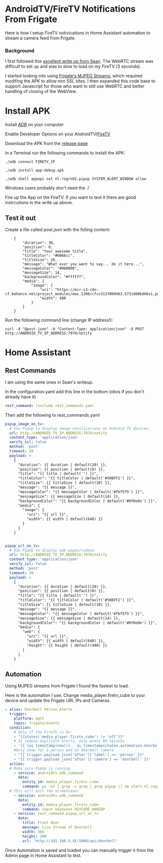 # AndroidTV/FireTV Notifications From Frigate

Here is how I setup FireTV notivications in Home Assistant automation to stream a camera feed from Frigate.


### Background
I first followed this [excellent write up from Sean](https://seanblanchfield.com/2022/03/realtime-pip-cameras-on-tv-with-home-assistant). The WebRTC stream was difficult to set up and was to slow to load on my FireTV (3 seconds).

I started looking into using [Frigate's MJPEG Streams](https://docs.frigate.video/integrations/api/#get-apicamera_name), which required modifing the APK to allow non SSL sites. I then expanded this code base to support Javascript for those who want to still use WebRTC and better handling of closing of the WebView.

# Install APK

Install [ADB](https://www.xda-developers.com/install-adb-windows-macos-linux/#adbsetup) on your computer

Enable Developer Options on your AndroidTV/[FireTV](https://www.xda-developers.com/how-to-access-developer-options-amazon-fire-tv/)

Download the APK from the [release page](https://github.com/desertblade/PiPup/releases)

In a Terminal run the following commands to install the APK:

``` terminal
./adb connect FIRETV_IP

./adb install app-debug.apk

./adb shell appops set nl.rogro82.pipup SYSTEM_ALERT_WINDOW allow
```

Windows users probably don't need the ./

Fire up the App on the FireTV. If you want to test it there are good instrcutions in the write up above.

## Test it out

Create a file called post.json with the folling content:

```
	{
	    "duration": 30,
	    "position": 0,
	    "title": "Your awesome title",
	    "titleColor": "#0066cc",
	    "titleSize": 20,
	    "message": "What ever you want to say... do it here...",
	    "messageColor": "#000000",
	    "messageSize": 14,
	    "backgroundColor": "#ffffff",
	    "media": { 
	        "image": {
	            "uri": "https://mir-s3-cdn-cf.behance.net/project_modules/max_1200/cfcc3137009463.5731d08bd66a1.png", 
	            "width": 480
	        }
	    }
	}
```

Run the following command line (change IP address!):

```
curl -d "@post.json" -H "Content-Type: application/json" -X POST http://ANDROID_TV_IP_ADDRESS:7979/notify
```

# Home Assistant 

## Rest Commands
I am using the same ones in Sean's writeup. 

In the configuration.yaml add this line in the bottom (obvs if you don't already have it)

``` yaml
rest_command: !include rest_commands.yaml
```

Then add the following to rest_commands.yaml
``` yaml
pipup_image_on_tv:
  # Use Pipup to display image notifications on Android TV devices.
  url: http://ANDROID_TV_IP_ADDRESS:7979/notify
  content_type: 'application/json'
  verify_ssl: false
  method: 'post'
  timeout: 20
  payload: >
    {
      "duration": {{ duration | default(20) }},
      "position": {{ position | default(0) }},
      "title": "{{ title | default('') }}",
      "titleColor": "{{ titleColor | default('#50BFF2') }}",
      "titleSize": {{ titleSize | default(10) }},
      "message": "{{ message }}",
      "messageColor": "{{ messageColor | default('#fbf5f5') }}",
      "messageSize": {{ messageSize | default(14) }},
      "backgroundColor": "{{ backgroundColor | default('#0f0e0e') }}",
      "media": { 
        "image": {
          "uri": "{{ url }}",
          "width": {{ width | default(640) }}
        }
      }
    }


pipup_url_on_tv:
  # Use PipUp to display web pages/videos
  url: http://ANDROID_TV_IP_ADDRESS:7979/notify
  content_type: 'application/json'
  verify_ssl: false
  method: 'post'
  timeout: 20
  payload: >
    {
      "duration": {{ duration | default(20) }},
      "position": {{ position | default(0) }},
      "title": "{{ title | default('') }}",
      "titleColor": "{{ titleColor | default('#50BFF2') }}",
      "titleSize": {{ titleSize | default(10) }},
      "message": "{{ message }}",
      "messageColor": "{{ messageColor | default('#fbf5f5') }}",
      "messageSize": {{ messageSize | default(14) }},
      "backgroundColor": "{{ backgroundColor | default('#0f0e0e') }}",
      "media": { 
        "web": {
          "uri": "{{ url }}", 
          "width": {{ width | default(640) }},
          "height": {{ height | default(480) }}
        }
      }
    }
```

## Automation

Using MJPEG streams from Frigate I found the fastest to load.

Here is the automation I use. Change media_player.firetv_cube to your device and update the Frigate URL IPs and Cameras.

``` yaml
- alias: Doorbell Person Alerts
  trigger:
    platform: mqtt
    topic: frigate/events
  condition:
    # Only if the FireTV is On
    - "{{states('media_player.firetv_cube') != 'off'}}"
    # To reduce duplicate alerts, only every 60 seconds
    - '{{ (as_timestamp(now()) - as_timestamp(states.automation.doorbell_person_alerts.attributes.last_triggered, 0 ) | int > 60)}}'
    #Only show for a person and on doorbell camera
    - "{{ trigger.payload_json['after']['label'] == 'person' }}"
    - "{{ trigger.payload_json['after']['camera'] == 'doorbell' }}"
  action:
  # Make sure PipUp is running
    - service: androidtv.adb_command                         
      data:                            
        entity_id: media_player.firetv_cube                   
        command: ps -ef | grep -v grep | grep pipup || am start nl.rogro82.pipup/.MainActivity
  # This will exit the screensaver
    - service: androidtv.adb_command
      data:
        entity_id: media_player.firetv_cube
        command: input keyevent KEYCODE_WAKEUP
    - service: rest_command.pipup_url_on_tv
      data:
        title: Front Door
        message: Live Stream of Doorbell
        width: 360
        height: 200
        url: 'http://192.168.X.XX:5000/api/doorbell'
```

Once Automation is saved and loaded you can manually trigger it from the Admin page in Home Assistant to test.
